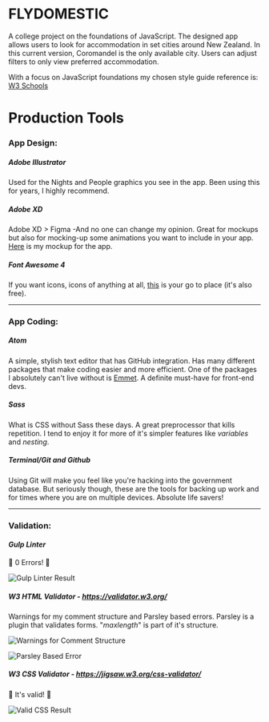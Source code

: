 # FLYDOMESTIC
A college project on the foundations of JavaScript. The designed app allows users to look for accommodation in set cities around New Zealand. In this current version, Coromandel is the only available city. Users can adjust filters to only view preferred accommodation.


With a focus on JavaScript foundations my chosen style guide reference is: [W3 Schools](https://www.w3schools.com/js/js_conventions.asp)

# Production Tools
### App Design:
#####  *Adobe Illustrator*
  Used for the Nights and People graphics you see in the app. Been using this for years, I highly recommend.
##### *Adobe XD*
  Adobe XD > Figma -And no one can change my opinion. Great for mockups but also for mocking-up some animations you want to include in your app. [Here](https://xd.adobe.com/view/e9b18142-1228-4337-97f9-161e14669c18-bce2/?fullscreen&hints=off) is my mockup for the app.
##### *Font Awesome 4*
  If you want icons, icons of anything at all, [this](https://fontawesome.com/v4.7/) is your go to place (it's also free).

---

### App Coding:
##### *Atom*
A simple, stylish text editor that has GitHub integration. Has many different packages that make coding easier and more efficient. One of the packages I absolutely can't live without is [Emmet](https://atom.io/packages/emmet). A definite must-have for front-end devs.
##### *Sass*
What is CSS without Sass these days. A great preprocessor that kills repetition. I tend to enjoy it for more of it's simpler features like *variables* and *nesting*.
##### *Terminal/Git and Github*
Using Git will make you feel like you're hacking into the government database. But seriously though, these are the tools for backing up work and for times where you are on multiple devices. Absolute life savers!

---

### Validation:
#### *Gulp Linter*
:tada: 0 Errors! :tada:


![Gulp Linter Result](https://github.com/rraneighh/flydomestic-summative-two/blob/main/readme-imgs/gulpLinterValid.png)


##### *W3 HTML Validator - https://validator.w3.org/*
Warnings for my comment structure and Parsley based errors. Parsley is a plugin that validates forms. "*maxlength*" is part of it's structure.

![Warnings for Comment Structure](https://github.com/rraneighh/flydomestic-summative-two/blob/main/readme-imgs/warningsForComments.png)


![Parsley Based Error](https://github.com/rraneighh/flydomestic-summative-two/blob/main/readme-imgs/parsleyBasedError.png )

##### *W3 CSS Validator - https://jigsaw.w3.org/css-validator/*
:tada: It's valid! :tada:


![Valid CSS Result](https://github.com/rraneighh/flydomestic-summative-two/blob/main/readme-imgs/cssValid.png)
